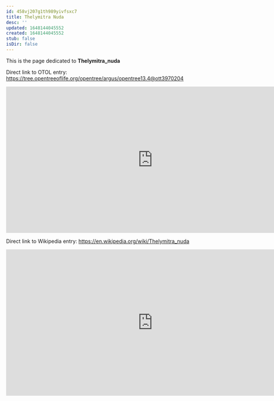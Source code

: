 ```yaml
---
id: 458vj207g1th989yivfsxc7
title: Thelymitra Nuda
desc: ''
updated: 1648144045552
created: 1648144045552
stub: false
isDir: false
---
```

This is the page dedicated to **Thelymitra_nuda**


Direct link to OTOL entry: https://tree.opentreeoflife.org/opentree/argus/opentree13.4@ott3970204



<html>
    <body>
    <iframe src="https://tree.opentreeoflife.org/opentree/argus/opentree13.4@ott3970204"
    width="800" height="400" frameborder="0" allowfullscreen> </iframe>
    </body>
</html>
    


Direct link to Wikipedia entry: https://en.wikipedia.org/wiki/Thelymitra_nuda



<html>
    <body>
    <iframe src="https://en.wikipedia.org/wiki/Thelymitra_nuda"
    width="800" height="400" frameborder="0" allowfullscreen> </iframe>
    </body>
</html>
    
